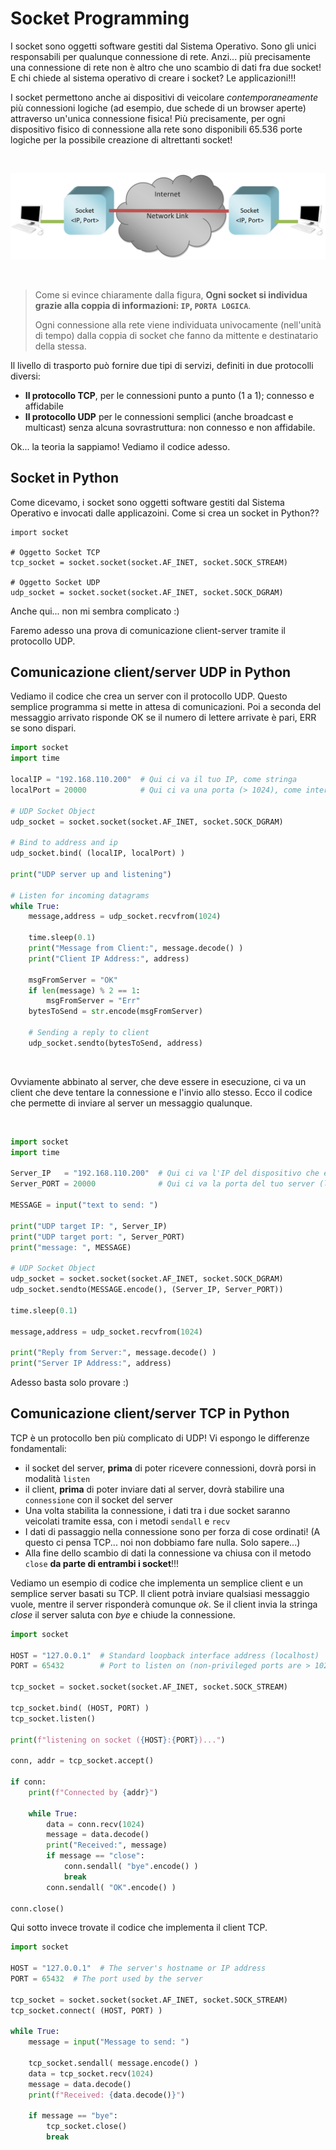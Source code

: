 # Socket Programming


I socket sono oggetti software gestiti dal Sistema Operativo. Sono gli unici responsabili per qualunque connessione di rete.
Anzi... più precisamente una connessione di rete non è altro che uno scambio di dati fra due socket! E chi chiede al sistema operativo
di creare i socket? Le applicazioni!!!

I socket permettono anche ai dispositivi di veicolare *contemporaneamente* più connessioni logiche (ad esempio, due schede di un browser aperte)
attraverso un'unica connessione fisica! Più precisamente, per ogni dispositivo fisico di connessione alla rete sono disponibili 65.536 porte logiche 
per la possibile creazione di altrettanti socket!

<br>

![Socket Connection](images/network_socket.png)

<br>

> Come si evince chiaramente dalla figura, **Ogni socket si individua grazie alla coppia di informazioni: `IP`, `PORTA LOGICA`**.
> 
> Ogni connessione alla rete viene individuata univocamente (nell'unità di tempo) dalla coppia di socket 
> che fanno da mittente e destinatario della stessa.
>

Il livello di trasporto può fornire due tipi di servizi, definiti in due protocolli diversi:

- **Il protocollo TCP**, per le connessioni punto a punto (1 a 1); connesso e affidabile
- **Il protocollo UDP** per le connessioni semplici (anche broadcast e multicast) senza alcuna sovrastruttura: non connesso e non affidabile.

Ok... la teoria la sappiamo! Vediamo il codice adesso.



## Socket in Python

Come dicevamo, i socket sono oggetti software gestiti dal Sistema Operativo e invocati dalle applicazoini. Come si crea un socket in Python??

```
import socket

# Oggetto Socket TCP
tcp_socket = socket.socket(socket.AF_INET, socket.SOCK_STREAM)

# Oggetto Socket UDP
udp_socket = socket.socket(socket.AF_INET, socket.SOCK_DGRAM)
```

Anche qui... non mi sembra complicato :)

Faremo adesso una prova di comunicazione client-server tramite il protocollo UDP.



## Comunicazione client/server UDP in Python

Vediamo il codice che crea un server con il protocollo UDP. Questo semplice programma si mette in attesa di comunicazioni. Poi a seconda del messaggio arrivato
risponde OK se il numero di lettere arrivate è pari, ERR se sono dispari.

``` python title="UDP Server in Python"
import socket
import time

localIP = "192.168.110.200"  # Qui ci va il tuo IP, come stringa
localPort = 20000            # Qui ci va una porta (> 1024), come intero

# UDP Socket Object
udp_socket = socket.socket(socket.AF_INET, socket.SOCK_DGRAM)

# Bind to address and ip
udp_socket.bind( (localIP, localPort) )

print("UDP server up and listening")

# Listen for incoming datagrams
while True:
    message,address = udp_socket.recvfrom(1024)

    time.sleep(0.1)
    print("Message from Client:", message.decode() )
    print("Client IP Address:", address)

    msgFromServer = "OK"
    if len(message) % 2 == 1:
        msgFromServer = "Err"
    bytesToSend = str.encode(msgFromServer)
    
    # Sending a reply to client
    udp_socket.sendto(bytesToSend, address)
```

<br>

Ovviamente abbinato al server, che deve essere in esecuzione, ci va un client che deve tentare la connessione e l'invio allo stesso. Ecco il codice che permette
di inviare al server un messaggio qualunque.

<br>


``` python title="UDP Client in Python"
import socket
import time

Server_IP   = "192.168.110.200"  # Qui ci va l'IP del dispositivo che esegue il tuo server, come stringa
Server_PORT = 20000              # Qui ci va la porta del tuo server (la devi sapere), come intero

MESSAGE = input("text to send: ")

print("UDP target IP: ", Server_IP)
print("UDP target port: ", Server_PORT)
print("message: ", MESSAGE)

# UDP Socket Object
udp_socket = socket.socket(socket.AF_INET, socket.SOCK_DGRAM)
udp_socket.sendto(MESSAGE.encode(), (Server_IP, Server_PORT))

time.sleep(0.1)

message,address = udp_socket.recvfrom(1024)

print("Reply from Server:", message.decode() )
print("Server IP Address:", address)
```

Adesso basta solo provare :)


## Comunicazione client/server TCP in Python

TCP è un protocollo ben più complicato di UDP! Vi espongo le differenze fondamentali:

- il socket del server, **prima** di poter ricevere connessioni, dovrà porsi in modalità `listen`
- il client, **prima** di poter inviare dati al server, dovrà stabilire una `connessione` con il socket del server
- Una volta stabilita la connessione, i dati tra i due socket saranno veicolati tramite essa, con i metodi `sendall` e `recv`
- I dati di passaggio nella connessione sono per forza di cose ordinati! (A questo ci pensa TCP... noi non dobbiamo fare nulla. Solo sapere...)
- Alla fine dello scambio di dati la connessione va chiusa con il metodo `close` **da parte di entrambi i socket**!!!

Vediamo un esempio di codice che implementa un semplice client e un semplice server basati su TCP. Il client potrà inviare qualsiasi messaggio vuole, mentre il server
risponderà comunque *ok*. Se il client invia la stringa *close* il server saluta con *bye* e chiude la connessione.


``` python title="Simple Python TCP server" hl_lines="8 9 13 19 23"
import socket

HOST = "127.0.0.1"  # Standard loopback interface address (localhost)
PORT = 65432        # Port to listen on (non-privileged ports are > 1023)

tcp_socket = socket.socket(socket.AF_INET, socket.SOCK_STREAM)

tcp_socket.bind( (HOST, PORT) )
tcp_socket.listen()

print(f"listening on socket ({HOST}:{PORT})...")

conn, addr = tcp_socket.accept()

if conn:
    print(f"Connected by {addr}")
    
    while True:
        data = conn.recv(1024)
        message = data.decode()
        print("Received:", message)
        if message == "close":
            conn.sendall( "bye".encode() )
            break
        conn.sendall( "OK".encode() )
        
conn.close()
```

Qui sotto invece trovate il codice che implementa il client TCP.


``` python title="Simple Python TCP client" hl_lines="7 12 13"
import socket

HOST = "127.0.0.1"  # The server's hostname or IP address
PORT = 65432  # The port used by the server

tcp_socket = socket.socket(socket.AF_INET, socket.SOCK_STREAM)
tcp_socket.connect( (HOST, PORT) )

while True:
    message = input("Message to send: ")

    tcp_socket.sendall( message.encode() )
    data = tcp_socket.recv(1024)
    message = data.decode()
    print(f"Received: {data.decode()}")

    if message == "bye":
        tcp_socket.close()
        break
```

<br>
<br>
<br>

